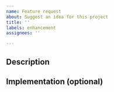 ```yaml
---
name: Feature request
about: Suggest an idea for this project
title: ''
labels: enhancement
assignees: ''

---
```


## Description

## Implementation (optional)
